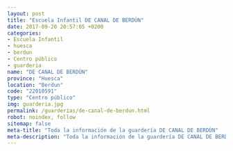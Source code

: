 ```yaml
---
layout: post
title: "Escuela Infantil DE CANAL DE BERDÚN"
date: 2017-09-20 20:57:05 +0200
categories:
- Escuela Infantil
- huesca
- berdun
- Centro público
- guarderia
name: "DE CANAL DE BERDÚN"
province: "Huesca"
location: "Berdun"
code: "22010591"
type: "Centro público"
img: guarderia.jpg
permalink: /guarderias/de-canal-de-berdun.html
robot: noindex, follow
sitemap: false
meta-title: "Toda la información de la guardería DE CANAL DE BERDÚN"
meta-description: "Toda la información de la guardería DE CANAL DE BERDÚN"
---
```

